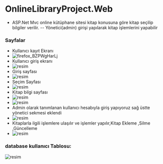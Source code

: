# OnlineLibraryProject.Web
- ASP.Net Mvc online kütüphane sitesi kitap konusuna göre kitap seçilip bilgiler verilir.
-- Yönetici(admin) girişi yapılarak kitap işlemlerini yapabilir 

### Sayfalar
- Kullanıcı kayıt Ekranı
- ![firefox_BZPWgHarLj](https://user-images.githubusercontent.com/74324563/234369034-5e654ea8-ae2e-4455-9285-505a5ddff625.png)
- Kullanıcı giriş ekranı
- ![resim](https://user-images.githubusercontent.com/74324563/234369261-adeabe3b-b01c-4a24-9608-af506d22638a.png)
- Giriş sayfası
- ![resim](https://user-images.githubusercontent.com/74324563/234369373-081795a3-eeed-4775-8f82-f4916bf5ae89.png)
- Seçim Sayfası
- ![resim](https://user-images.githubusercontent.com/74324563/234369503-dbe82b62-ab7c-4622-94e5-795a1ee46714.png)
- Kitap bilgi sayfası
- ![resim](https://user-images.githubusercontent.com/74324563/234369622-da93ca72-5c70-4dda-8b46-314ca330e2af.png)
- ![resim](https://user-images.githubusercontent.com/74324563/234370212-b4c330d3-f013-400b-8683-23908a80ade7.png)
- Admin olarak tanımlanan kullanıcı hesabıyla giriş yapıyoruz sağ üstte yönetici sekmesi eklendi
- ![resim](https://user-images.githubusercontent.com/74324563/234370732-9bc7d446-94ac-438c-8125-9b72a458c60f.png)
- Kitaplarla ilgili işlemlere ulaşılır ve işlemler yapılır,Kitap Ekleme ,Silme ,Güncelleme
- ![resim](https://user-images.githubusercontent.com/74324563/234374232-88481ebb-fab0-438c-a439-63dce7cd27b0.png)
### database kullanıcı Tablosu:
![resim](https://user-images.githubusercontent.com/74324563/234375337-f421930c-569e-4602-9efa-4b0dc8639d3d.png)

